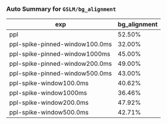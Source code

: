 ### Auto Summary for `GSLM/bg_alignment`

<!-- AUTO-GEN: SPLIT TABLE -->
| exp | bg_alignment |
| --- | --- |
| ppl | 52.50% |
| ppl-spike-pinned-window100.0ms | 32.00% |
| ppl-spike-pinned-window1000ms | 45.00% |
| ppl-spike-pinned-window200.0ms | 49.00% |
| ppl-spike-pinned-window500.0ms | 43.00% |
| ppl-spike-window100.0ms | 40.62% |
| ppl-spike-window1000ms | 36.46% |
| ppl-spike-window200.0ms | 47.92% |
| ppl-spike-window500.0ms | 42.71% |
<!-- AUTO-GEN: SPLIT TABLE -->
